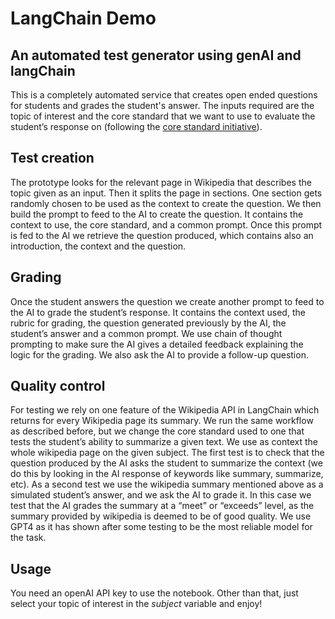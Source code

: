 # LangChain Demo
## An automated test generator using genAI and langChain


This is a completely automated service that creates open ended questions for students and grades the student's answer. The inputs required are the topic of interest and the core standard that we want to use to evaluate the student’s response on (following the [core standard initiative](https://www.thecorestandards.org/)).

## Test creation
The prototype looks for the relevant page in Wikipedia that describes the topic given as an input. Then it splits the page in sections. One section gets randomly chosen to be used as the context to create the question.
We then build the prompt to feed to the AI to create the question. It contains the context to use, the core standard, and a common prompt. Once this prompt is fed to the AI we retrieve the question produced, which contains also an introduction, the context and the question.

## Grading
Once the student answers the question we create another prompt to feed to the AI to grade the student’s response. It contains the context used, the rubric for grading, the question generated previously by the AI, the student’s answer and a common prompt. We use chain of thought prompting to make sure the AI gives a detailed feedback explaining the logic for the grading. We also ask the AI to provide a follow-up question.

## Quality control
For testing we rely on one feature of the Wikipedia API in LangChain which returns for every Wikipedia page its summary. We run the same workflow as described before, but we change the core standard used to one that tests the student’s ability to summarize a given text. We use as context the whole wikipedia page on the given subject.
The first test is to check that the question produced by the AI asks the student to summarize the context (we do this by looking in the AI response of keywords like summary, summarize, etc). 
As a second test we use the wikipedia summary mentioned above as a simulated student’s answer, and we ask the AI to grade it. In this case we test that the AI grades the summary at a “meet” or “exceeds” level, as the summary provided by wikipedia is deemed to be of good quality.
We use GPT4 as it has shown after some testing to be the most reliable model for the task.

## Usage
You need an openAI API key to use the notebook. Other than that, just select your topic of interest in the *subject* variable and enjoy!
